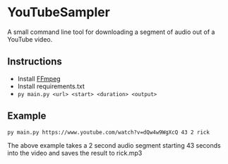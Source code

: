 # YouTubeSampler
A small command line tool for downloading a segment of audio out of a YouTube video.

## Instructions

- Install [FFmpeg](https://ffmpeg.org/)
- Install requirements.txt
- ```py main.py <url> <start> <duration> <output>```

## Example
```py main.py https://www.youtube.com/watch?v=dQw4w9WgXcQ 43 2 rick```

The above example takes a 2 second audio segment starting 43 seconds into the video and saves the result to rick.mp3
